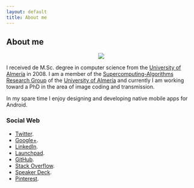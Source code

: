 ```yaml
---
layout: default
title: About me
---
```


## About me

<p align="center">
  <img src="http://josejuansanchez.github.io/images/josejuan_blue.png" />
</p>

I received de M.Sc. degree in computer science from the [University of 
Almería](http://www.ual.es) in 2008. I am a member of the [Supercomputing-Algorithms 
Research Group](http://www.hpca.ual.es) of the [University of Almería](http://www.ual.es) and currently I am
working toward a PhD in the area of image coding and transmission.

In my spare time I enjoy designing and developing native mobile apps for Android.

### Social Web
* [Twitter](https://twitter.com/josejuansanchez).
* [Google+](http://gplus.to/josejuansanchez).
* [LinkedIn](http://www.linkedin.com/pub/jos%C3%A9-juan-s%C3%A1nchez-hern%C3%A1ndez/6a/858/830).
* [Launchpad](https://launchpad.net/~josejuan-sanchez).
* [GitHub](https://github.com/josejuansanchez).
* [Stack Overflow](http://stackoverflow.com/users/2090682/jose-juan-sanchez).
* [Speaker Deck](https://speakerdeck.com/josejuansanchez).
* [Pinterest](http://pinterest.com/josejuansanchez).